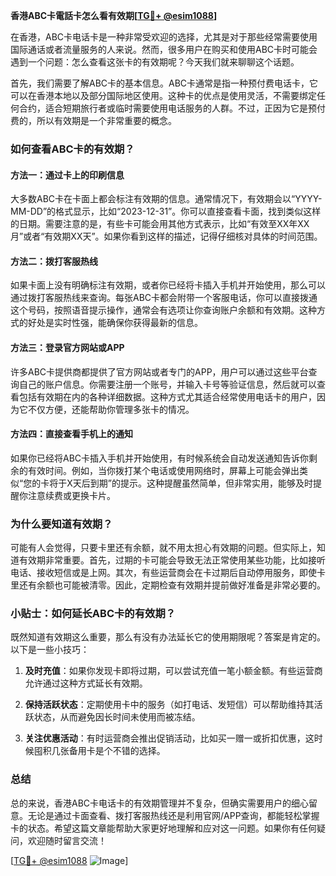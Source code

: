**香港ABC卡電話卡怎么看有效期[[TG💪+ @esim1088](https://t.me/s/esim1088)]**

在香港，ABC卡电话卡是一种非常受欢迎的选择，尤其是对于那些经常需要使用国际通话或者流量服务的人来说。然而，很多用户在购买和使用ABC卡时可能会遇到一个问题：怎么查看这张卡的有效期呢？今天我们就来聊聊这个话题。

首先，我们需要了解ABC卡的基本信息。ABC卡通常是指一种预付费电话卡，它可以在香港本地以及部分国际地区使用。这种卡的优点是使用灵活，不需要绑定任何合约，适合短期旅行者或临时需要使用电话服务的人群。不过，正因为它是预付费的，所以有效期是一个非常重要的概念。

### 如何查看ABC卡的有效期？

#### 方法一：通过卡上的印刷信息

大多数ABC卡在卡面上都会标注有效期的信息。通常情况下，有效期会以“YYYY-MM-DD”的格式显示，比如“2023-12-31”。你可以直接查看卡面，找到类似这样的日期。需要注意的是，有些卡可能会用其他方式表示，比如“有效至XX年XX月”或者“有效期XX天”。如果你看到这样的描述，记得仔细核对具体的时间范围。

#### 方法二：拨打客服热线

如果卡面上没有明确标注有效期，或者你已经将卡插入手机并开始使用，那么可以通过拨打客服热线来查询。每张ABC卡都会附带一个客服电话，你可以直接拨通这个号码，按照语音提示操作，通常会有选项让你查询账户余额和有效期。这种方式的好处是实时性强，能确保你获得最新的信息。

#### 方法三：登录官方网站或APP

许多ABC卡提供商都提供了官方网站或者专门的APP，用户可以通过这些平台查询自己的账户信息。你需要注册一个账号，并输入卡号等验证信息，然后就可以查看包括有效期在内的各种详细数据。这种方式尤其适合经常使用电话卡的用户，因为它不仅方便，还能帮助你管理多张卡的情况。

#### 方法四：直接查看手机上的通知

如果你已经将ABC卡插入手机并开始使用，有时候系统会自动发送通知告诉你剩余的有效时间。例如，当你拨打某个电话或使用网络时，屏幕上可能会弹出类似“您的卡将于X天后到期”的提示。这种提醒虽然简单，但非常实用，能够及时提醒你注意续费或更换卡片。

### 为什么要知道有效期？

可能有人会觉得，只要卡里还有余额，就不用太担心有效期的问题。但实际上，知道有效期非常重要。首先，过期的卡可能会导致无法正常使用某些功能，比如接听电话、接收短信或是上网。其次，有些运营商会在卡过期后自动停用服务，即使卡里还有余额也可能被清零。因此，定期检查有效期并提前做好准备是非常必要的。

### 小贴士：如何延长ABC卡的有效期？

既然知道有效期这么重要，那么有没有办法延长它的使用期限呢？答案是肯定的。以下是一些小技巧：

1. **及时充值**：如果你发现卡即将过期，可以尝试充值一笔小额金额。有些运营商允许通过这种方式延长有效期。
   
2. **保持活跃状态**：定期使用卡中的服务（如打电话、发短信）可以帮助维持其活跃状态，从而避免因长时间未使用而被冻结。

3. **关注优惠活动**：有时运营商会推出促销活动，比如买一赠一或折扣优惠，这时候囤积几张备用卡是个不错的选择。

### 总结

总的来说，香港ABC卡电话卡的有效期管理并不复杂，但确实需要用户的细心留意。无论是通过卡面查看、拨打客服热线还是利用官网/APP查询，都能轻松掌握卡的状态。希望这篇文章能帮助大家更好地理解和应对这一问题。如果你有任何疑问，欢迎随时留言交流！

[[TG💪+ @esim1088](https://t.me/s/esim1088) ![Image](https://i.postimg.cc/4NQfJmqS/Snipaste-2025-05-13-00-14-12.png)]